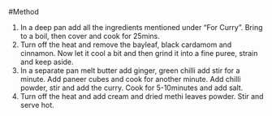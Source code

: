 #Method


1. In a deep pan add all the ingredients mentioned under “For Curry”. Bring to a boil, then cover and cook for 25mins.
1. Turn off the heat and remove the bayleaf, black cardamom and cinnamon. Now let it cool a bit and then grind it into a fine puree, strain and keep aside.
1. In a separate pan melt butter add ginger, green chilli add stir for a minute. Add paneer cubes and cook for another minute. Add chilli powder, stir and add the curry. Cook for 5-10minutes and add salt. 
1. Turn off the heat and add cream and dried methi leaves powder. Stir and serve hot.